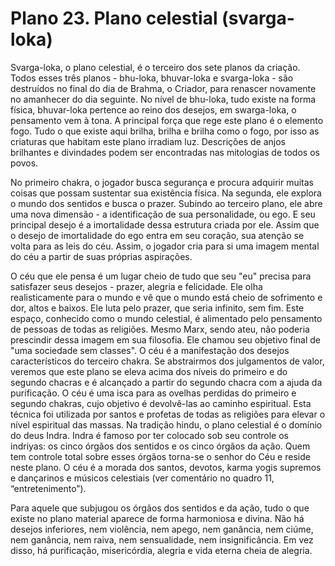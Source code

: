# Plano 23. Plano celestial (svarga-loka)

Svarga-loka, o plano celestial, é o terceiro dos sete planos da criação. Todos esses três planos - bhu-loka, bhuvar-loka e svarga-loka - são destruídos no final do dia de Brahma, o Criador, para renascer novamente no amanhecer do dia seguinte. No nível de bhu-loka, tudo existe na forma física, bhuvar-loka pertence ao reino dos desejos, em swarga-loka, o pensamento vem à tona. A principal força que rege este plano é o elemento fogo. Tudo o que existe aqui brilha, brilha e brilha como o fogo, por isso as criaturas que habitam este plano irradiam luz. Descrições de anjos brilhantes e divindades podem ser encontradas nas mitologias de todos os povos.

No primeiro chakra, o jogador busca segurança e procura adquirir muitas coisas que possam sustentar sua existência física. Na segunda, ele explora o mundo dos sentidos e busca o prazer. Subindo ao terceiro plano, ele abre uma nova dimensão - a identificação de sua personalidade, ou ego. E seu principal desejo é a imortalidade dessa estrutura criada por ele. Assim que o desejo de imortalidade do ego entra em seu coração, sua atenção se volta para as leis do céu. Assim, o jogador cria para si uma imagem mental do céu a partir de suas próprias aspirações.

O céu que ele pensa é um lugar cheio de tudo que seu "eu" precisa para satisfazer seus desejos - prazer, alegria e felicidade. Ele olha realisticamente para o mundo e vê que o mundo está cheio de sofrimento e dor, altos e baixos. Ele luta pelo prazer, que seria infinito, sem fim. Este espaço, conhecido como o mundo celestial, é alimentado pelo pensamento de pessoas de todas as religiões. Mesmo Marx, sendo ateu, não poderia prescindir dessa imagem em sua filosofia. Ele chamou seu objetivo final de "uma sociedade sem classes". O céu é a manifestação dos desejos característicos do terceiro chakra. Se abstrairmos dos julgamentos de valor, veremos que este plano se eleva acima dos níveis do primeiro e do segundo chacras e é alcançado a partir do segundo chacra com a ajuda da purificação. O céu é uma isca para as ovelhas perdidas do primeiro e segundo chakras, cujo objetivo é devolvê-las ao caminho espiritual. Esta técnica foi utilizada por santos e profetas de todas as religiões para elevar o nível espiritual das massas. Na tradição hindu, o plano celestial é o domínio do deus Indra. Indra é famoso por ter colocado sob seu controle os indriyas: os cinco órgãos dos sentidos e os cinco órgãos da ação. Quem tem controle total sobre esses órgãos torna-se o senhor do Céu e reside neste plano. O céu é a morada dos santos, devotos, karma yogis supremos e dançarinos e músicos celestiais (ver comentário no quadro 11, “entretenimento”).

Para aquele que subjugou os órgãos dos sentidos e da ação, tudo o que existe no plano material aparece de forma harmoniosa e divina. Não há desejos inferiores, nem violência, nem apego, nem ganância, nem ciúme, nem ganância, nem raiva, nem sensualidade, nem insignificância. Em vez disso, há purificação, misericórdia, alegria e vida eterna cheia de alegria.
